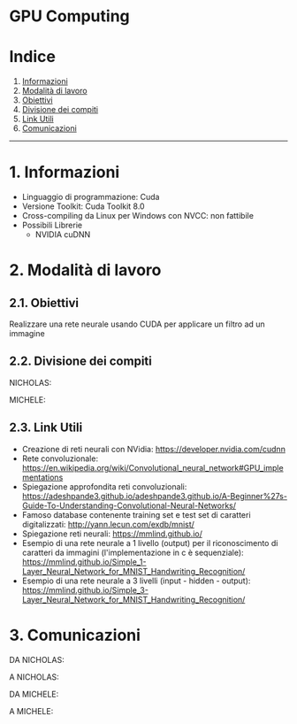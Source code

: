 GPU Computing
================

# Indice

1. [Informazioni](#1-informazioni)
2. [Modalità di lavoro](#2-modalità-di-lavoro)
  1. [Obiettivi](#21-obiettivi)
  2. [Divisione dei compiti](#22-divisione-dei-compiti)
  3. [Link Utili](#23-link-utili)
3. [Comunicazioni](#3-comunicazioni)


-----------------

# 1. Informazioni

- Linguaggio di programmazione: Cuda
- Versione Toolkit: Cuda Toolkit 8.0
- Cross-compiling da Linux per Windows con NVCC: non fattibile
- Possibili Librerie
    - NVIDIA cuDNN

# 2. Modalità di lavoro

## 2.1. Obiettivi

Realizzare una rete neurale usando CUDA per applicare un filtro ad un immagine
 

## 2.2. Divisione dei compiti

NICHOLAS:


MICHELE:

## 2.3. Link Utili

- Creazione di reti neurali con NVidia: https://developer.nvidia.com/cudnn
- Rete convoluzionale: https://en.wikipedia.org/wiki/Convolutional_neural_network#GPU_implementations
- Spiegazione approfondita reti convoluzionali: https://adeshpande3.github.io/adeshpande3.github.io/A-Beginner%27s-Guide-To-Understanding-Convolutional-Neural-Networks/
- Famoso database contenente training set e test set di caratteri digitalizzati: http://yann.lecun.com/exdb/mnist/
- Spiegazione reti neurali: https://mmlind.github.io/
- Esempio di una rete neurale a 1 livello (output) per il riconoscimento di caratteri da immagini (l'implementazione in c è sequenziale): https://mmlind.github.io/Simple_1-Layer_Neural_Network_for_MNIST_Handwriting_Recognition/
- Esempio di una rete neurale a 3 livelli (input - hidden - output): https://mmlind.github.io/Simple_3-Layer_Neural_Network_for_MNIST_Handwriting_Recognition/


# 3. Comunicazioni

DA NICHOLAS:



A NICHOLAS:



DA MICHELE:


A MICHELE:
